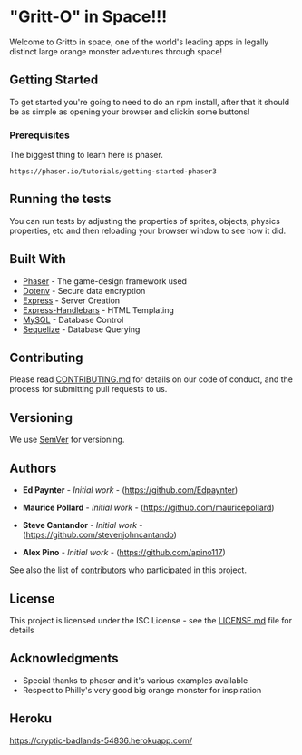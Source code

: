 # "Gritt-O" in Space!!!

Welcome to Gritto in space, one of the world's leading apps in legally distinct large orange monster adventures through space!

## Getting Started

To get started you're going to need to do an npm install, after that it should be as simple as opening your browser and clickin some buttons!

### Prerequisites

The biggest thing to learn here is phaser. 


```https://phaser.io/tutorials/getting-started-phaser3```



## Running the tests

You can run tests by adjusting the properties of sprites, objects, physics properties, etc and then reloading your browser window to see how it did. 


## Built With

* [Phaser](https://www.npmjs.com/package/phaser) - The game-design framework used
* [Dotenv](https://www.npmjs.com/package/dotenv) - Secure data encryption
* [Express](https://www.npmjs.com/package/express) - Server Creation
* [Express-Handlebars](https://www.npmjs.com/package/express-handlebars) - HTML Templating
* [MySQL](https://www.npmjs.com/package/mysql) - Database Control
* [Sequelize](https://www.npmjs.com/package/sequelize) - Database Querying


## Contributing

Please read [CONTRIBUTING.md](https://github.com/standard/standard/blob/master/CONTRIBUTING.md) for details on our code of conduct, and the process for submitting pull requests to us.

## Versioning

We use [SemVer](http://semver.org/) for versioning. 

## Authors

* **Ed Paynter** - *Initial work* - (https://github.com/Edpaynter)

* **Maurice Pollard** - *Initial work* - (https://github.com/mauricepollard)

* **Steve Cantandor** - *Initial work* - (https://github.com/stevenjohncantando)

* **Alex Pino** - *Initial work* - (https://github.com/apino117)

See also the list of [contributors](https://github.com/Edpaynter/groupProject2/graphs/contributors) who participated in this project.

## License

This project is licensed under the ISC License - see the [LICENSE.md](https://opensource.org/licenses/ISC) file for details

## Acknowledgments

* Special thanks to phaser and it's various examples available
* Respect to Philly's very good big orange monster for inspiration

## Heroku
https://cryptic-badlands-54836.herokuapp.com/